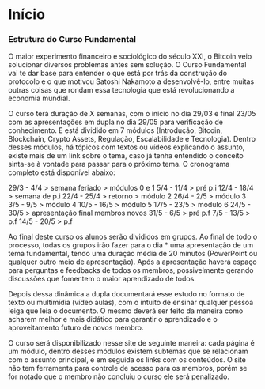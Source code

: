 # Início

### Estrutura do Curso Fundamental

O maior experimento financeiro e sociológico do século XXI, o Bitcoin veio solucionar diversos problemas antes sem solução. O Curso Fundamental vai te dar base para entender o que está por trás da construção do protocolo e o que motivou Satoshi Nakamoto a desenvolvê-lo, entre muitas outras coisas que rondam essa tecnologia que está revolucionando a economia mundial.

O curso terá duração de X semanas, com o início no dia 29/03 e final 23/05 com as apresentações em dupla no dia 29/05 para verificação de conhecimento. E está dividido em 7 módulos (Introdução, Bitcoin, Blockchain, Crypto Assets, Regulação, Escalabilidade e Tecnologia). Dentro desses módulos, há tópicos com textos ou vídeos explicando o assunto, existe mais de um link sobre o tema, caso já tenha entendido o conceito sinta-se à vontade para passar para o próximo tema. O cronograma completo está disponível abaixo:

29/3 - 4/4 > semana feriado > módulos 0 e 1
5/4 - 11/4 > pré p.i 
12/4 - 18/4 > semana de p.i
22/4 - 25/4 > retorno > módulo 2
26/4 - 2/5 > módulo 3
3/5 - 9/5 > módulo 4
10/5 - 16/5 > módulo 5
17/5 - 23/5 > módulo 6
24/5 - 30/5 > apresentação final membros novos
31/5 - 6/5 > pré p.f
7/5 - 13/5 > p.f
14/5 - 20/5 > p.f


Ao final deste curso os alunos serão divididos em grupos. Ao final de todo o processo, todas os grupos irão fazer para o dia * uma apresentação de um tema fundamental, tendo uma duração média de 20 minutos (PowerPoint ou qualquer outro meio de apresentação). Após a apresentação haverá espaço para perguntas e feedbacks de todos os membros, possivelmente gerando discussões que fomentem o maior aprendizado de todos.

Depois dessa dinâmica a dupla documentará esse estudo no formato de texto ou multimídia (vídeo aulas), com o intuito de ensinar qualquer pessoa leiga que leia o documento. O mesmo deverá ser feito da maneira como acharem melhor e mais didático para garantir o aprendizado e o aproveitamento futuro de novos membro.

O curso será disponibilizado nesse site de seguinte maneira: cada página é um módulo, dentro desses módulos existem subtemas que se relacionam com o assunto principal, e em seguida os links com os conteúdos. O site não tem ferramenta para controle de acesso para os membros, porém se for notado que o membro não concluiu o curso ele será penalizado.
